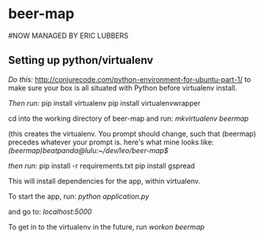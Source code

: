 beer-map
========

#NOW MANAGED BY ERIC LUBBERS

Setting up python/virtualenv
-------
*Do this:* http://conjurecode.com/python-environment-for-ubuntu-part-1/ to make sure your box is all situated with Python before virtualenv install.

 
*Then run:*
pip install virtualenv
pip install virtualenvwrapper
 
cd into the working directory of beer-map and run:
*mkvirtualenv beermap*

(this creates the virtualenv. You prompt should change, such that (beermap) precedes whatever your prompt is. here's what mine looks like:
*(beermap)beatpanda@lulu:~/dev/leo/beer-map$*

*then run:*
pip install -r requirements.txt
pip install gspread 

This will install dependencies for the app, within virtualenv.

To start the app, run:
*python application.py*


and go to:
*localhost:5000*

To get in to the virtualenv in the future, run
*workon beermap*
